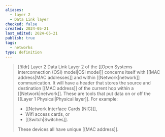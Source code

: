 ```yaml
---
aliases:
  - layer 2
  - Data Link layer
checked: false
created: 2024-05-21
last_edited: 2024-05-21
publish: true
tags:
  - networks
type: definition
---
```

>[!tldr] Layer 2 Data Link
>Layer 2 of the [[Open Systems interconnection (OSI) model|OSI model]] concerns itself with [[MAC address|MAC addresses]] and within [[Network|network]] communication. It will have a header that stores the source and destination [[MAC address]] of the current hop within a [[Network|network]]. These are tools that put data on or off the [[Layer 1 Physical|Physical layer]]. For example:
>- [[Network Interface Cards (NIC)]],
>- Wifi access cards, or
>- [[Switch|Switches]].
>
>These devices all have unique [[MAC address]]. 
